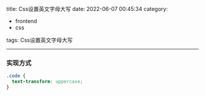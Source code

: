 title: Css设置英文字母大写
date: 2022-06-07 00:45:34
category:
- frontend
- css

tags: Css设置英文字母大写

---

### 实现方式
```css
.code {
  text-transform: uppercase;
}
```